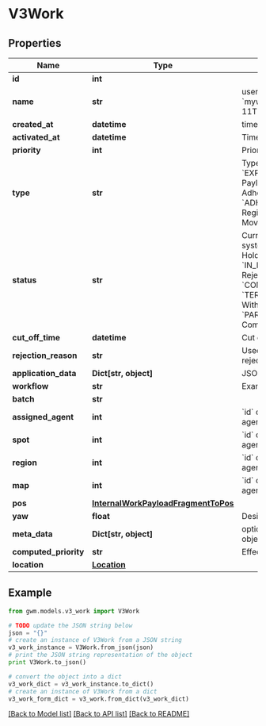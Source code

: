 # V3Work


## Properties
Name | Type | Description | Notes
------------ | ------------- | ------------- | -------------
**id** | **int** |  | [readonly] 
**name** | **str** | user provided name eg: &#x60;mywarehouse_move_2021-05-11T12:05:27Z&#x60; | [optional] 
**created_at** | **datetime** | timestamp of creation | [readonly] 
**activated_at** | **datetime** | Time of activation(ON_HOLD -&gt; NEW) | [readonly] 
**priority** | **int** | Priority of the work | [optional] 
**type** | **str** | Type of the work  * &#x60;CHARGE&#x60; - Charge * &#x60;EXPLORE&#x60; - Explore * &#x60;PAYLOAD_MOVE&#x60; - Payload Move * &#x60;ADHOC_MOVE_POSITION&#x60; - Adhoc Move Position * &#x60;ADHOC_MOVE_REGION&#x60; - Adhoc Move Region * &#x60;ADHOC_MOVE_SPOT&#x60; - Adhoc Move Spot | 
**status** | **str** | Current status of the Work, this is set by the system via internal API  * &#x60;ON_HOLD&#x60; - On Hold * &#x60;NEW&#x60; - New * &#x60;LIVE&#x60; - Live * &#x60;IN_PROGRESS&#x60; - In Progress * &#x60;REJECTED&#x60; - Rejected * &#x60;CANCELLED&#x60; - Cancelled * &#x60;COMPLETED&#x60; - Completed * &#x60;TERMINAL_WITH_EXCEPTION&#x60; - Terminal With Exception * &#x60;ABORTED&#x60; - Aborted * &#x60;PARTIALLY_COMPLETED&#x60; - Partially Completed | [optional] 
**cut_off_time** | **datetime** | Cut off time of the work | [optional] 
**rejection_reason** | **str** | Used as a rejection reason if the work is rejected | [readonly] 
**application_data** | **Dict[str, object]** | JSON encoded application data for this object | [optional] 
**workflow** | **str** | Examples: replenishment, transport | [optional] 
**batch** | **str** |  | [optional] 
**assigned_agent** | **int** | &#x60;id&#x60; of relevant related element eg: agent,map,site,spot,node,edge,external_device | [optional] 
**spot** | **int** | &#x60;id&#x60; of relevant related element eg: agent,map,site,spot,node,edge,external_device | [optional] 
**region** | **int** | &#x60;id&#x60; of relevant related element eg: agent,map,site,spot,node,edge,external_device | [optional] 
**map** | **int** | &#x60;id&#x60; of relevant related element eg: agent,map,site,spot,node,edge,external_device | [optional] 
**pos** | [**InternalWorkPayloadFragmentToPos**](InternalWorkPayloadFragmentToPos.md) |  | [optional] 
**yaw** | **float** | Desired orientation in radians of the agent | [optional] 
**meta_data** | **Dict[str, object]** | optional JSON encoded metadata for this object | [optional] 
**computed_priority** | **str** | Effective priority computed by IO-AMR rules | [readonly] 
**location** | [**Location**](Location.md) |  | [optional] 

## Example

```python
from gwm.models.v3_work import V3Work

# TODO update the JSON string below
json = "{}"
# create an instance of V3Work from a JSON string
v3_work_instance = V3Work.from_json(json)
# print the JSON string representation of the object
print V3Work.to_json()

# convert the object into a dict
v3_work_dict = v3_work_instance.to_dict()
# create an instance of V3Work from a dict
v3_work_form_dict = v3_work.from_dict(v3_work_dict)
```
[[Back to Model list]](../README.md#documentation-for-models) [[Back to API list]](../README.md#documentation-for-api-endpoints) [[Back to README]](../README.md)


